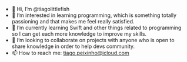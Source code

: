 - 👋 Hi, I’m @tiagolittlefish
- 👀 I’m interested in learning programming, which is something totally passioning and that makes me feel really satisfied.
- 🌱 I’m currently learning Swift and other things related to programming so I can get each more knowledge to improve my skills.
- 💞️ I’m looking to collaborate on projects with anyone who is open to share knowledge in order to help devs community.
- 📫 How to reach me: tiago.peixinho@icloud.com

<!---
tiagolittlefish/tiagolittlefish is a ✨ special ✨ repository because its `README.md` (this file) appears on your GitHub profile.
You can click the Preview link to take a look at your changes.
--->
